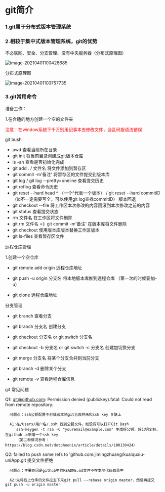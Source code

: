 # git简介





### 1.git属于分布式版本管理系统


### 2.相较于集中式版本管理系统，git的优势

不必联网、安全、分支管理、没有中央服务器（分布式原理图）

![image-20210401100428685](C:\Users\T\AppData\Roaming\Typora\typora-user-images\image-20210401100428685.png)



分布式原理图

![image-20210401100757735](C:\Users\T\AppData\Roaming\Typora\typora-user-images\image-20210401100757735.png)

### 3.git常用命令

准备工作：

1.在合适的地方创建一个空的文件夹

<span style="color:red">注意：在window系统下千万别用记事本去修改文件，会乱码报语法错误</span>

git bush

- pwd	      查看当前所在目录
- git init       将当前目录创建成git版本仓库
- ls -ah         查看是否初始化完成
- git add . /  文件名   将文件添加到暂存区
- git commit -m'备注'     将暂存区的文件提交到版本库
- git log / git log --pretty=oneline       查看提交历史
- git reflog  查看命令历史
- git reset --hard head ^ （一个^代表一个版本） /  git reset --hard  commitID  （id不一定需要写全，可以使用git log查找commitID）   版本回退
- git checkout --file    将工作区本次修改的内容回滚到本次修改之前的内容
- git status 查看提交状态
- rm 文件名   在工作区将文件删除
- git rm 文件名 =》git commit -m'备注'  在版本库将文件删除
- git checkout 使用版本库版本替换工作区版本
- git ls-files 查看暂存区文件

远程仓库管理

1.创建一个空仓库

- git remote add origin  远程仓库地址

- git push -u origin 分支名   将本地版本库推到远程仓库  （第一次的时候要加-u）

- git clone  远程仓库地址


分支管理

- git branch 查看分支

- git branch 分支名  创建分支

- git checkout 分支名 or git switch 分支名

- git checkout -b 分支名  or  git switch -c 分支名  创建加切换分支

- git merge 分支名 将某个分支合并到当前分支

- git branch -d <name>  删除某个分支

- git remote -v 查看远程仓库信息
  
git 常见问题
  
  Q1: git@github.com: Permission denied (publickey).fatal: Could not read from remote repository.
  
      问题点：ssh公钥配置不对或者本地git仓库并未和ssh key 关联上

      A1:在/Users/用户名/.ssh 找到公钥文件，如没有可以打开Git Bash
         ssh-keygen -t rsa -C "youremail@example.com" 生成好公钥，将公钥复制，在github 上新增一个ssh key
         （第二种情况参考：https://blog.csdn.net/dotphoenix/article/details/100130424）

  
  Q2: failed to push some refs to 'github.com:jimingzhuang/kuaiquxiu-uniApp.git 提交文件拒绝
  
      问题点：主要原因是github中的README.md文件不在本地代码目录中

      A2:先将线上仓库的文件拉去下来git pull --rebase origin master，然后再提交git push -u origin master
  













